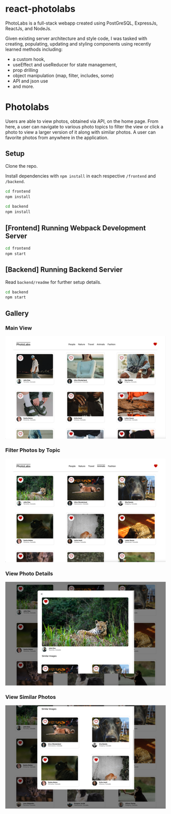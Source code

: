 # react-photolabs

PhotoLabs is a full-stack webapp created using PostGreSQL, ExpressJs, ReactJs, and NodeJs.

Given existing server architecture and style code, I was tasked with creating, populating, updating and styling components using recently learned methods including:

- a custom hook,
- useEffect and useReducer for state management,
- prop drilling
- object manipulation (map, filter, includes, some)
- API and json use
- and more.

# Photolabs

Users are able to view photos, obtained via API, on the home page. From here, a user can navigate to various photo topics to filter the view or click a photo to view a larger version of it along with similar photos. A user can favorite photos from anywhere in the application.

## Setup

Clone the repo.

Install dependencies with `npm install` in each respective `/frontend` and `/backend`.

```sh
cd frontend
npm install
```

```sh
cd backend
npm install
```


## [Frontend] Running Webpack Development Server

```sh
cd frontend
npm start
```

## [Backend] Running Backend Servier

Read `backend/readme` for further setup details.

```sh
cd backend
npm start
```

## Gallery

### Main View
![main view](./docs/mainView.png)
### Filter Photos by Topic
![main view](./docs/filterByTopic.png)
### View Photo Details
![main view](./docs/viewPhotoDetails.png)
### View Similar Photos
![main view](./docs/viewSimilarPhotos.png)